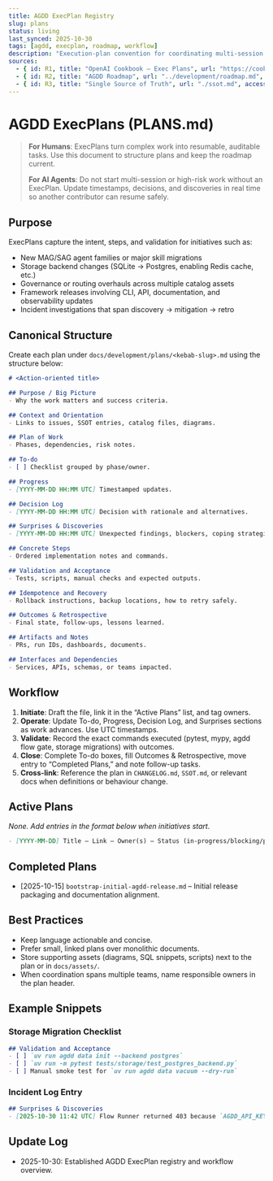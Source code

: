```yaml
---
title: AGDD ExecPlan Registry
slug: plans
status: living
last_synced: 2025-10-30
tags: [agdd, execplan, roadmap, workflow]
description: "Execution-plan convention for coordinating multi-session initiatives across the AG-Driven Development framework."
sources:
  - { id: R1, title: "OpenAI Cookbook – Exec Plans", url: "https://cookbook.openai.com/articles/codex_exec_plans", accessed: "2025-10-30" }
  - { id: R2, title: "AGDD Roadmap", url: "../development/roadmap.md", accessed: "2025-10-30" }
  - { id: R3, title: "Single Source of Truth", url: "./ssot.md", accessed: "2025-10-30" }
---
```


# AGDD ExecPlans (PLANS.md)

> **For Humans**: ExecPlans turn complex work into resumable, auditable tasks. Use this document to structure plans and keep the roadmap current.
>
> **For AI Agents**: Do not start multi-session or high-risk work without an ExecPlan. Update timestamps, decisions, and discoveries in real time so another contributor can resume safely.

## Purpose

ExecPlans capture the intent, steps, and validation for initiatives such as:

- New MAG/SAG agent families or major skill migrations
- Storage backend changes (SQLite → Postgres, enabling Redis cache, etc.)
- Governance or routing overhauls across multiple catalog assets
- Framework releases involving CLI, API, documentation, and observability updates
- Incident investigations that span discovery → mitigation → retro

## Canonical Structure

Create each plan under `docs/development/plans/<kebab-slug>.md` using the structure below:

```markdown
# <Action-oriented title>

## Purpose / Big Picture
- Why the work matters and success criteria.

## Context and Orientation
- Links to issues, SSOT entries, catalog files, diagrams.

## Plan of Work
- Phases, dependencies, risk notes.

## To-do
- [ ] Checklist grouped by phase/owner.

## Progress
- [YYYY-MM-DD HH:MM UTC] Timestamped updates.

## Decision Log
- [YYYY-MM-DD HH:MM UTC] Decision with rationale and alternatives.

## Surprises & Discoveries
- [YYYY-MM-DD HH:MM UTC] Unexpected findings, blockers, coping strategies.

## Concrete Steps
- Ordered implementation notes and commands.

## Validation and Acceptance
- Tests, scripts, manual checks and expected outputs.

## Idempotence and Recovery
- Rollback instructions, backup locations, how to retry safely.

## Outcomes & Retrospective
- Final state, follow-ups, lessons learned.

## Artifacts and Notes
- PRs, run IDs, dashboards, documents.

## Interfaces and Dependencies
- Services, APIs, schemas, or teams impacted.
```

## Workflow

1. **Initiate**: Draft the file, link it in the “Active Plans” list, and tag owners.
2. **Operate**: Update To-do, Progress, Decision Log, and Surprises sections as work advances. Use UTC timestamps.
3. **Validate**: Record the exact commands executed (pytest, mypy, agdd flow gate, storage migrations) with outcomes.
4. **Close**: Complete To-do boxes, fill Outcomes & Retrospective, move entry to “Completed Plans,” and note follow-up tasks.
5. **Cross-link**: Reference the plan in `CHANGELOG.md`, `SSOT.md`, or relevant docs when definitions or behaviour change.

## Active Plans

_None. Add entries in the format below when initiatives start._

```markdown
- [YYYY-MM-DD] Title – Link – Owner(s) – Status (in-progress/blocking/paused)
```

## Completed Plans

- [2025-10-15] `bootstrap-initial-agdd-release.md` – Initial release packaging and documentation alignment.

## Best Practices

- Keep language actionable and concise.
- Prefer small, linked plans over monolithic documents.
- Store supporting assets (diagrams, SQL snippets, scripts) next to the plan or in `docs/assets/`.
- When coordination spans multiple teams, name responsible owners in the plan header.

## Example Snippets

### Storage Migration Checklist
```markdown
## Validation and Acceptance
- [ ] `uv run agdd data init --backend postgres`
- [ ] `uv run -m pytest tests/storage/test_postgres_backend.py`
- [ ] Manual smoke test for `uv run agdd data vacuum --dry-run`
```

### Incident Log Entry
```markdown
## Surprises & Discoveries
- [2025-10-30 11:42 UTC] Flow Runner returned 403 because `AGDD_API_KEY` rotated without redeploy. Added key refresh to plan.
```

## Update Log

- 2025-10-30: Established AGDD ExecPlan registry and workflow overview.
